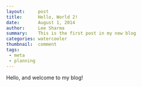 ```yaml
---
layout:     post
title:      Hello, World 2!
date:       August 1, 2014
author:     Lee Sharma
summary:    This is the first post in my new blog
categories: watercooler
thumbnail:  comment
tags:
 - meta
 - planning
---
```


Hello, and welcome to my blog!
